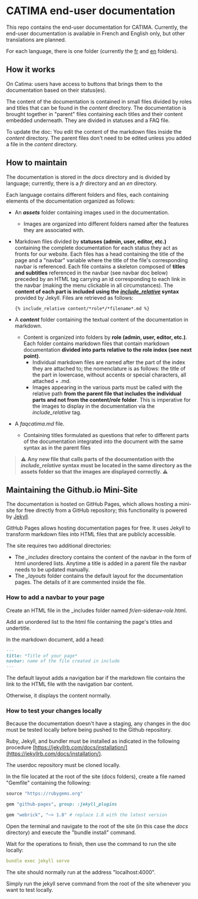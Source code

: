 # CATIMA end-user documentation

This repo contains the end-user documentation for CATIMA. Currently, the end-user documentation is available in French and English only, but other translations are planned.

For each language, there is one folder (currently the [fr](docs/fr) and [en](docs/en) folders).

## How it works

On Catima: users have access to buttons that brings them to the documentation based on their status(es).

The content of the documentation is contained in small files divided by roles and titles that can be found in the *content* directory. The documentation is brought together in "parent" files containing each titles and their content embedded underneath. They are divided in statuses and a FAQ file.

To update the doc: You edit the content of the markdown files inside the *content* directory. The parent files don't need to be edited unless you added a file in the *content* directory.

## How to maintain

The documentation is stored in the *docs* directory and is divided by language; currently, there is a *fr* directory and an *en* directory.

Each language contains different folders and files, each containing elements of the documentation organized as follows:

- An ***assets*** folder containing images used in the documentation.
    - Images are organized into different folders named after the features they are associated with.
- Markdown files divided by **statuses (admin, user, editor, etc.)** containing the complete documentation for each status they act as fronts for our website. Each files has a head containing the title of the page and a "navbar" variable where the title of the file's corresponding navbar is referenced. Each file contains a skeleton composed of **titles and subtitles** referenced in the navbar (see navbar doc below) preceded by an HTML <a> tag carrying an id corresponding to each link in the navbar (making the menu clickable in all circumstances). The **content of each part is included using the *[include_relative](https://jekyllrb.com/docs/includes/)* syntax** provided by Jekyll. Files are retrieved as follows:

	`{% include_relative content/*role*/*filename*.md %}`

- A ***content*** folder containing the textual content of the documentation in markdown.
    - Content is organized into folders by **role (admin, user, editor, etc.)**. Each folder contains markdown files that contain markdown documentation **divided into parts relative to the role index (see next point)**.
        - Individual markdown files are named after the part of the index they are attached to; the nomenclature is as follows: the title of the part in lowercase, without accents or special characters, all attached + .md.
        - Images appearing in the various parts must be called with the relative path **from the parent file that includes the individual parts and not from the content/*role* folder**. This is imperative for the images to display in the documentation via the *include_relative* tag.
- A *faqcatima.md* file.
    - Containing titles formulated as questions that refer to different parts of the documentation integrated into the document with the same syntax as in the parent files 

> ⚠️ **Any new file that calls parts of the documentation with the *include_relative* syntax must be located in the same directory as the assets folder so that the images are displayed correctly. ⚠️**

## Maintaining the Github.io Mini-Site

The documentation is hosted on GitHub Pages, which allows hosting a mini-site for free directly from a GitHub repository; this functionality is powered by [Jekyll](https://jekyllrb.com).

GitHub Pages allows hosting documentation pages for free. It uses Jekyll to transform markdown files into HTML files that are publicly accessible.

The site requires two additional directories:

- The *_includes* directory contains the content of the navbar in the form of html unordered lists. Anytime a title is added in a parent file the navbar needs to be updated manually.
- The *_layouts* folder contains the default layout for the documentation pages. The details of it are commented inside the file. 

### How to add a navbar to your page

Create an HTML file in the _includes folder named *fr/en*-sidenav-*role*.html.

Add an unordered list to the html file containing the page's titles and undertitle.

In the markdown document, add a head:

```markdown
---
title: *Title of your page*
navbar: name of the file created in include
---
```

The default layout adds a navigation bar if the markdown file contains the link to the HTML file with the navigation bar content.

Otherwise, it displays the content normally.

### How to test your changes locally

Because the documentation doesn't have a staging, any changes in the doc must be tested locally before being pushed to the Github repository.

Ruby, Jekyll, and bundler must be installed as indicated in the following procedure [https://jekyllrb.com/docs/installation/](https://jekyllrb.com/docs/installation/).

The userdoc repository must be cloned locally.

In the file located at the root of the site (docs folders), create a file named "Gemfile" containing the following:

```ruby
source "https://rubygems.org"

gem "github-pages", group: :jekyll_plugins

gem "webrick", "~> 1.8" # replace 1.8 with the latest version
```

Open the terminal and navigate to the root of the site (in this case the *docs* directory) and execute the "bundle install" command.

Wait for the operations to finish, then use the command to run the site locally:

```yaml
bundle exec jekyll serve
```

The site should normally run at the address "localhost:4000".

Simply run the jekyll serve command from the root of the site whenever you want to test locally.
